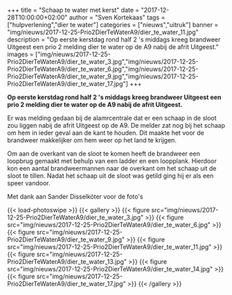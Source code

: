 +++
title = "Schaap te water met kerst"
date = "2017-12-28T10:00:00+02:00"
author = "Sven Kortekaas"
tags = ["hulpverlening","dier te water"]
categories = ["nieuws","uitruk"]
banner = "img/nieuws/2017-12-25-Prio2DierTeWaterA9/dier_te_water_11.jpg"
description = "Op eerste kerstdag rond half 2 's middags kreeg brandweer Uitgeest een prio 2 melding dier te water op de A9 nabij de afrit Uitgeest."
images = ["img/nieuws/2017-12-25-Prio2DierTeWaterA9/dier_te_water_3.jpg","img/nieuws/2017-12-25-Prio2DierTeWaterA9/dier_te_water_6.jpg","img/nieuws/2017-12-25-Prio2DierTeWaterA9/dier_te_water_9.jpg","img/nieuws/2017-12-25-Prio2DierTeWaterA9/dier_te_water_17.jpg"]
+++

**Op eerste kerstdag rond half 2 's middags kreeg brandweer Uitgeest een prio 2 melding dier te water op de A9 nabij de afrit Uitgeest.**  
  
Er was melding gedaan bij de alamrcentrale dat er een schaap in de sloot zou liggen nabij de afrit Uitgeest op de A9. De melder zat nog bij het schaap om hem in ieder geval aan de kant te houden. Dit maakte het voor de brandweer makkelijker om hem weer op het land te krijgen.  
  
Om aan de overkant van de sloot te komen heeft de brandweer een loopbrug gemaakt met behulp van een ladder en een loopplank. Hierdoor kon een aantal brandweermannen naar de overkant om het schaap uit de sloot te tillen. Nadat het schaap uit de sloot was getild ging hij er als een speer vandoor.  
  
Met dank aan Sander Disselköter voor de foto's  
  
{{< load-photoswipe >}}
{{< gallery >}}
  {{< figure src="img/nieuws/2017-12-25-Prio2DierTeWaterA9/dier_te_water_3.jpg" >}}
  {{< figure src="img/nieuws/2017-12-25-Prio2DierTeWaterA9/dier_te_water_6.jpg" >}}
  {{< figure src="img/nieuws/2017-12-25-Prio2DierTeWaterA9/dier_te_water_9.jpg" >}}
  {{< figure src="img/nieuws/2017-12-25-Prio2DierTeWaterA9/dier_te_water_11.jpg" >}}
  {{< figure src="img/nieuws/2017-12-25-Prio2DierTeWaterA9/dier_te_water_13.jpg" >}}
  {{< figure src="img/nieuws/2017-12-25-Prio2DierTeWaterA9/dier_te_water_14.jpg" >}}
  {{< figure src="img/nieuws/2017-12-25-Prio2DierTeWaterA9/dier_te_water_17.jpg" >}}
{{< /gallery >}}
